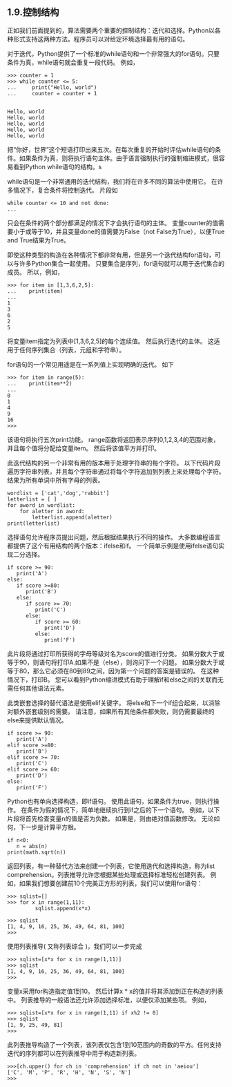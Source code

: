 ## 1.9.控制结构

正如我们前面提到的，算法需要两个重要的控制结构：迭代和选择。Python以各种形式支持这两种方法。程序员可以对给定环境选择最有用的语句。

对于迭代，Python提供了一个标准的while语句和一个非常强大的for语句。只要条件为真，while语句就会重复一段代码。 例如，

````
>>> counter = 1
>>> while counter <= 5:
...     print("Hello, world")
...     counter = counter + 1


Hello, world
Hello, world
Hello, world
Hello, world
Hello, world
````

把“你好，世界”这个短语打印出来五次。在每次重复的开始时评估while语句的条件。如果条件为真，则将执行语句主体。由于语言强制执行的强制缩进模式，很容易看到Python while语句的结构。s

while语句是一个非常通用的迭代结构，我们将在许多不同的算法中使用它。 在许多情况下，复合条件将控制迭代。 片段如

````
while counter <= 10 and not done:
...
````

只会在条件的两个部分都满足的情况下才会执行语句的主体。 变量counter的值需要小于或等于10，并且变量done的值需要为False（not False为True），以便True and True结果为True。

即使这种类型的构造在各种情况下都非常有用，但是另一个迭代结构for语句，可以与许多Python集合一起使用。 只要集合是序列，for语句就可以用于迭代集合的成员。 所以，例如，

````
>>> for item in [1,3,6,2,5]:
...    print(item)
...
1
3
6
2
5
````

将变量item指定为列表中[1,3,6,2,5]的每个连续值。 然后执行迭代的主体。 这适用于任何序列集合（列表，元组和字符串）。

for语句的一个常见用途是在一系列值上实现明确的迭代。 如下

````
>>> for item in range(5):
...    print(item**2)
...
0
1
4
9
16
>>>
````

该语句将执行五次print功能。 range函数将返回表示序列0,1,2,3,4的范围对象，并且每个值将分配给变量item。 然后将该值平方并打印。

此迭代结构的另一个非常有用的版本用于处理字符串的每个字符。 以下代码片段遍历字符串列表，并且每个字符串通过将每个字符追加到列表上来处理每个字符。 结果为所有单词中所有字母的列表。

````
wordlist = ['cat','dog','rabbit']
letterlist = [ ]
for aword in wordlist:
    for aletter in aword:
        letterlist.append(aletter)
print(letterlist)

````

选择语句允许程序员提出问题，然后根据结果执行不同的操作。 大多数编程语言都提供了这个有用结构的两个版本：ifelse和if。 一个简单示例是使用ifelse语句实现二分选择。

````
if score >= 90:
   print('A')
else:
   if score >=80:
      print('B')
   else:
      if score >= 70:
         print('C')
      else:
         if score >= 60:
            print('D')
         else:
            print('F')
````

此片段将通过打印所获得的字母等级对名为score的值进行分类。 如果分数大于或等于90，则语句将打印A.如果不是（else），则询问下一个问题。 如果分数大于或等于80，那么它必须在80到89之间，因为第一个问题的答案是错误的。 在这种情况下，打印B。 您可以看到Python缩进模式有助于理解if和else之间的关联而无需任何其他语法元素。

此类嵌套选择的替代语法是使用elif关键字。 将else和下一个if组合起来，以消除对额外嵌套级别的需要。 请注意，如果所有其他条件都失败，则仍需要最终的else来提供默认情况。

````
if score >= 90:
   print('A')
elif score >=80:
   print('B')
elif score >= 70:
   print('C')
elif score >= 60:
   print('D')
else:
   print('F')
````

Python也有单向选择构造，即if语句。 使用此语句，如果条件为true，则执行操作。 在条件为假的情况下，简单地继续执行到if之后的下一个语句。 例如，以下片段将首先检查变量n的值是否为负数。 如果是，则由绝对值函数修改。 无论如何，下一步是计算平方根。

````
if n<0:
   n = abs(n)
print(math.sqrt(n))
````

返回列表，有一种替代方法来创建一个列表，它使用迭代和选择构造，称为list comprehension。列表推导允许您根据某些处理或选择标准轻松创建列表。 例如，如果我们想要创建前10个完美正方形的列表，我们可以使用for语句：

````
>>> sqlist=[]
>>> for x in range(1,11):
         sqlist.append(x*x)

>>> sqlist
[1, 4, 9, 16, 25, 36, 49, 64, 81, 100]
>>>
````

使用列表推导( 又称列表综合 )，我们可以一步完成

````
>>> sqlist=[x*x for x in range(1,11)]
>>> sqlist
[1, 4, 9, 16, 25, 36, 49, 64, 81, 100]
>>>
````

变量x采用for构造指定值1到10。 然后计算x * x的值并将其添加到正在构造的列表中。 列表推导的一般语法还允许添加选择标准，以便仅添加某些项。 例如，

````
>>> sqlist=[x*x for x in range(1,11) if x%2 != 0]
>>> sqlist
[1, 9, 25, 49, 81]
>>>
````

此列表推导构造了一个列表，该列表仅包含1到10范围内的奇数的平方。任何支持迭代的序列都可以在列表推导中用于构造新列表。

````
>>>[ch.upper() for ch in 'comprehension' if ch not in 'aeiou']
['C', 'M', 'P', 'R', 'H', 'N', 'S', 'N']
>>>
````
































